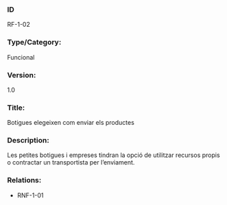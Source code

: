 ### ID
RF-1-02
### Type/Category:
Funcional
### Version:
1.0
### Title:
Botigues elegeixen com enviar els productes
### Description:
Les petites botigues i empreses tindran la opció de utilitzar recursos propis o contractar un transportista per l’enviament.
### Relations:
* RNF-1-01
